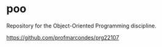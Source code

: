 # poo
Repository for the Object-Oriented Programming discipline.

https://github.com/profmarcondes/prg22107 
